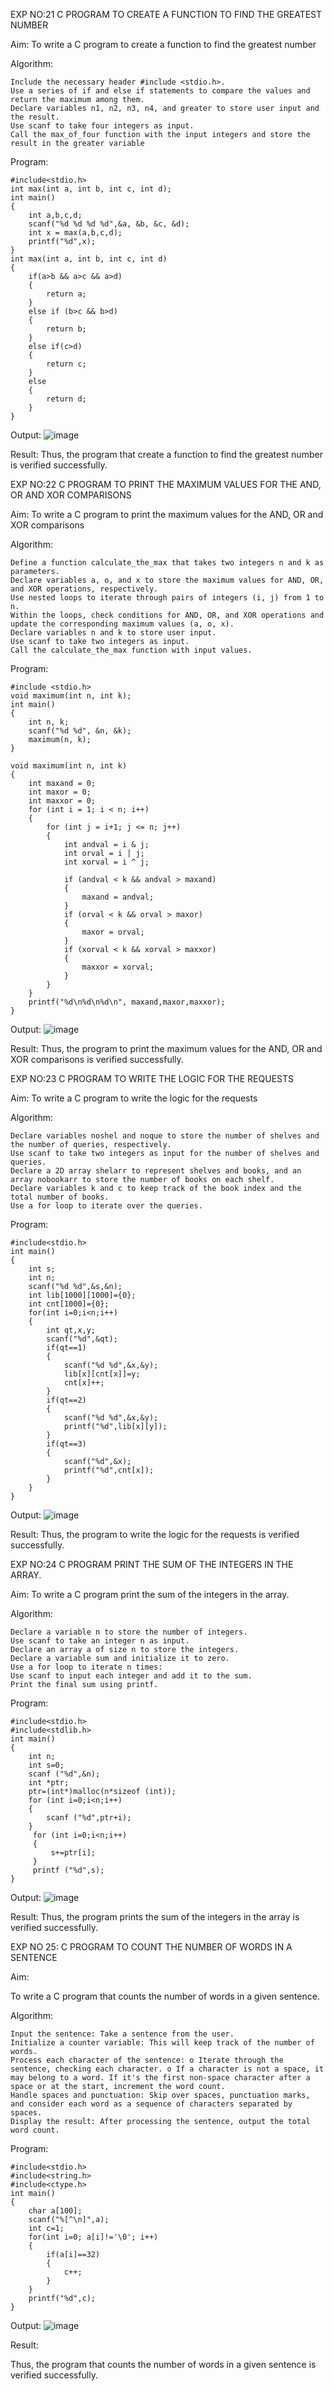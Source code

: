 EXP NO:21 C PROGRAM TO CREATE A FUNCTION TO FIND THE GREATEST NUMBER 

Aim: To write a C program to create a function to find the greatest number

Algorithm:
```
Include the necessary header #include <stdio.h>.
Use a series of if and else if statements to compare the values and return the maximum among them.
Declare variables n1, n2, n3, n4, and greater to store user input and the result.
Use scanf to take four integers as input.
Call the max_of_four function with the input integers and store the result in the greater variable
```
Program: 
```
#include<stdio.h>
int max(int a, int b, int c, int d);
int main()
{
    int a,b,c,d;
    scanf("%d %d %d %d",&a, &b, &c, &d);
    int x = max(a,b,c,d);
    printf("%d",x);
}
int max(int a, int b, int c, int d)
{
    if(a>b && a>c && a>d)
    {
        return a;
    }
    else if (b>c && b>d)
    {
        return b;
    }
    else if(c>d)
    {
        return c;
    }
    else
    {
        return d;
    }
}
```
Output:
![image](https://github.com/user-attachments/assets/25872754-0050-4588-b207-3f72131437fd)


Result: Thus, the program that create a function to find the greatest number is verified successfully.

EXP NO:22 C PROGRAM TO PRINT THE MAXIMUM VALUES FOR THE AND, OR AND XOR COMPARISONS 

Aim: To write a C program to print the maximum values for the AND, OR and XOR comparisons

Algorithm:
```
Define a function calculate_the_max that takes two integers n and k as parameters.
Declare variables a, o, and x to store the maximum values for AND, OR, and XOR operations, respectively.
Use nested loops to iterate through pairs of integers (i, j) from 1 to n.
Within the loops, check conditions for AND, OR, and XOR operations and update the corresponding maximum values (a, o, x).
Declare variables n and k to store user input.
Use scanf to take two integers as input.
Call the calculate_the_max function with input values.
```
Program: 
```
#include <stdio.h>
void maximum(int n, int k);
int main() 
{
    int n, k;
    scanf("%d %d", &n, &k);
    maximum(n, k);
}

void maximum(int n, int k)
{
    int maxand = 0;
    int maxor = 0;
    int maxxor = 0;
    for (int i = 1; i < n; i++) 
    {
        for (int j = i+1; j <= n; j++)
        {
            int andval = i & j;
            int orval = i | j;
            int xorval = i ^ j;

            if (andval < k && andval > maxand) 
            {
                maxand = andval;
            }
            if (orval < k && orval > maxor)
            {
                maxor = orval;
            }
            if (xorval < k && xorval > maxxor)
            {
                maxxor = xorval;
            }
        }
    }
    printf("%d\n%d\n%d\n", maxand,maxor,maxxor);
}
```
Output: 
![image](https://github.com/user-attachments/assets/adf3fcad-ec61-4b35-9af7-bc33d54a12d6)


Result: Thus, the program to print the maximum values for the AND, OR and XOR comparisons is verified successfully.

EXP NO:23 C PROGRAM TO WRITE THE LOGIC FOR THE REQUESTS 

Aim: To write a C program to write the logic for the requests

Algorithm:
```
Declare variables noshel and noque to store the number of shelves and the number of queries, respectively.
Use scanf to take two integers as input for the number of shelves and queries.
Declare a 2D array shelarr to represent shelves and books, and an array nobookarr to store the number of books on each shelf.
Declare variables k and c to keep track of the book index and the total number of books.
Use a for loop to iterate over the queries.
```
Program: 
```
#include<stdio.h>
int main()
{
    int s;
    int n;
    scanf("%d %d",&s,&n);
    int lib[1000][1000]={0};
    int cnt[1000]={0};
    for(int i=0;i<n;i++)
    {
        int qt,x,y;
        scanf("%d",&qt);
        if(qt==1)
        {
            scanf("%d %d",&x,&y);
            lib[x][cnt[x]]=y;
            cnt[x]++;
        }
        if(qt==2)
        {
            scanf("%d %d",&x,&y);
            printf("%d",lib[x][y]);
        }
        if(qt==3)
        {
            scanf("%d",&x);
            printf("%d",cnt[x]);
        }
    }
}
```
Output:
![image](https://github.com/user-attachments/assets/af9a23ec-6781-4b82-8e2a-b8c7f3f41a9f)

Result: Thus, the program to write the logic for the requests is verified successfully.

EXP NO:24 C PROGRAM PRINT THE SUM OF THE INTEGERS IN THE ARRAY.

Aim: To write a C program print the sum of the integers in the array.

Algorithm:
```
Declare a variable n to store the number of integers.
Use scanf to take an integer n as input.
Declare an array a of size n to store the integers.
Declare a variable sum and initialize it to zero.
Use a for loop to iterate n times:
Use scanf to input each integer and add it to the sum.
Print the final sum using printf.
```
Program: 
```
#include<stdio.h>
#include<stdlib.h>
int main()
{
    int n;
    int s=0;
    scanf ("%d",&n);
    int *ptr;
    ptr=(int*)malloc(n*sizeof (int));
    for (int i=0;i<n;i++)
    {
        scanf ("%d",ptr+i);
    }
     for (int i=0;i<n;i++)
     {
         s+=ptr[i];
     }
     printf ("%d",s);
}
```

Output: 
![image](https://github.com/user-attachments/assets/0dd35af0-e022-456a-8685-4dcb21f30084)


Result: Thus, the program prints the sum of the integers in the array is verified successfully.

EXP NO 25: C PROGRAM TO COUNT THE NUMBER OF WORDS IN A SENTENCE

Aim:

To write a C program that counts the number of words in a given sentence.

Algorithm:
```
Input the sentence: Take a sentence from the user.
Initialize a counter variable: This will keep track of the number of words.
Process each character of the sentence: o Iterate through the sentence, checking each character. o If a character is not a space, it may belong to a word. If it's the first non-space character after a space or at the start, increment the word count.
Handle spaces and punctuation: Skip over spaces, punctuation marks, and consider each word as a sequence of characters separated by spaces.
Display the result: After processing the sentence, output the total word count.
```
Program: 
```
#include<stdio.h>
#include<string.h>
#include<ctype.h>
int main()
{
    char a[100];
    scanf("%[^\n]",a);
    int c=1;
    for(int i=0; a[i]!='\0'; i++)
    {
        if(a[i]==32)
        {
            c++;
        }
    }
    printf("%d",c);
}
```

Output: 
![image](https://github.com/user-attachments/assets/428ef9b0-c4d2-4d70-9f33-1bcfc418c4fb)

Result:

Thus, the program that counts the number of words in a given sentence is verified successfully.
